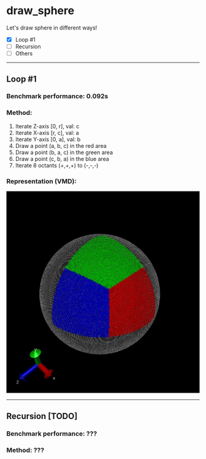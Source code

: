 # draw_sphere

Let's draw sphere in different ways!
- [x] Loop #1
- [ ] Recursion
- [ ] Others

***

## Loop #1

### Benchmark performance: 0.092s

### Method: 

1. Iterate Z-axis [0, r], val: c
2. Iterate X-axis [r, c], val: a 
3. Iterate Y-axis [0, a], val: b
4. Draw a point (a, b, c) in the red area  
5. Draw a point (b, a, c) in the green area 
6. Draw a point (c, b, a) in the blue area
7. Iterate 8 octants (+,+,+) to (-,-,-)

### Representation (VMD):

![alt text](images/loop_model.jpg)

***

## Recursion [TODO]

### Benchmark performance: ???

### Method: ???


